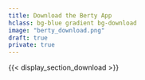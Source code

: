 ```yaml
---
title: Download the Berty App
hclass: bg-blue gradient bg-download
image: "berty_download.png"
draft: true
private: true
---
```


{{< display_section_download >}}